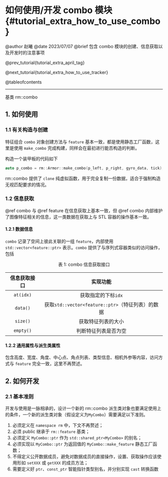 如何使用/开发 combo 模块 {#tutorial_extra_how_to_use_combo}
============

@author 赵曦
@date 2023/07/07
@brief 包含 combo 模块的创建、信息获取以及开发时的注意事项

@prev_tutorial{tutorial_extra_april_tag}

@next_tutorial{tutorial_extra_how_to_use_tracker}

@tableofcontents

------

基类 rm::combo

## 1. 如何使用

### 1.1 有关构造与创建

特征组合 `combo` 对象创建方法与 `feature` 基本一致，都是使用静态工厂函数，这里是使用 `make_combo` 完成构建，同样会在最初进行能否构造的判断。

构造一个装甲板的代码如下

```cpp
auto p_combo = rm::Armor::make_combo(p_left, p_right, gyro_data, tick);
```

rm::combo 提供了 `clone` 纯虚拟函数，用于完全复制一份数据，适合于强制构造无视匹配要求的情况。

### 1.2 信息获取

@ref combo 与 @ref feature 在信息获取上基本一致，但 @ref combo 内部维护了图像特征相关的信息，这一类数据在获取上与 STL 容器的操作基本一致。

#### 1.2.1 数据信息

`combo` 记录了空间上彼此关联的一组 `feature`，内部使用 `std::vector<feature::ptr>` 表示。`combo` 提供了与序列式容器类似的访问操作，包括

<center>

表 1: combo 信息获取接口

| 信息获取接口 |                     实现功能                      |
| :----------: | :-----------------------------------------------: |
|  `at(idx)`   |                获取指定的下标`idx`                |
|   `data()`   | 获取`std::vector<feature::ptr>`（特征列表）的数据 |
|   `size()`   |                获取特征列表的大小                 |
|  `empty()`   |               判断特征列表是否为空                |

</center>

#### 1.2.2 通用属性与派生类属性

包含高度、宽度、角度、中心点、角点列表、类型信息、相机外参等内容，访问方式与 `feature` 完全一致，这里不再赘述。

## 2. 如何开发

### 2.1 基本准则

开发与使用是一脉相承的，设计一个新的 rm::combo 派生类对象也要满足使用上的条件，一个新的派生类对象（假设定义为`MyCombo`）需要满足以下准则。

1. 必须定义在 `namespace rm` 中，下文不再赘述；
2. 必须 public 继承于 `rm::feature` 基类；
3. 必须定义 `MyCombo::ptr` 作为 `std::shared_ptr<MyCombo>` 的别名；
4. 必须实现以 `MyCombo::ptr` 为返回值的 `MyCombo::make_feature` 静态工厂函数；
5. 不得定义公开数据成员，避免对数据成员的直接操作，设置、获取操作应该使用形如 `setXXX` 或 `getXXX` 的成员方法；
6. 需要定义好 `ptr`、`const_ptr` 智能指针类型别名，并分别实现 `cast` 转换函数
